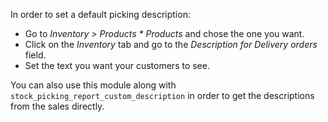 In order to set a default picking description:

- Go to *Inventory > Products * Products* and chose the one you want.
- Click on the *Inventory* tab and go to the *Description for Delivery orders* field.
- Set the text you want your customers to see.

You can also use this module along with `stock_picking_report_custom_description` in
order to get the descriptions from the sales directly.
